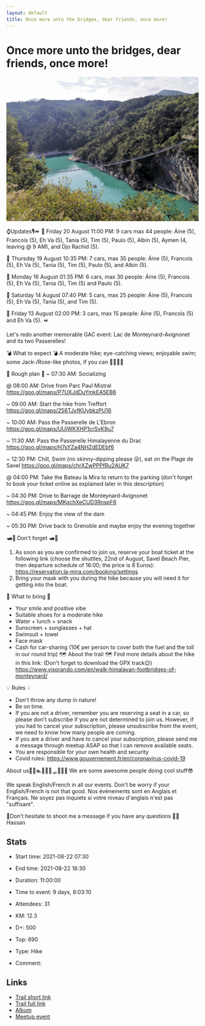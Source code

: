 ```yaml
---
layout: default
title: Once more unto the bridges, dear friends, once more!
---
```


# Once more unto the bridges, dear friends, once more!

![2021-08-22](/Stats/img/orig/2021-08-22.jpg)

⌚Updates🎙️⏩
📌 Friday 20 August 11:00 PM:
9 cars max 44 people: Áine (5), Francois (5), Eh Va (5), Tania (5), Tim (5), Paulo (5), Albin (5), Aymen (4, leaving @ 9 AM), and Djo Rachid (5).

📌 Thursday 19 August 10:35 PM:
7 cars, max 35 people: Áine (5), Francois (5), Eh Va (5), Tania (5), Tim (5), Paulo (5), and Albin (5).

📌 Monday 16 August 01:35 PM:
6 cars, max 30 people: Áine (5), Francois (5), Eh Va (5), Tania (5), Tim (5) and Paulo (5).

📌 Saturday 14 August 07:40 PM:
5 cars, max 25 people: Áine (5), Francois (5), Eh Va (5), Tania (5), and Tim (5).

📌 Friday 13 August 02:00 PM:
3 cars, max 15 people: Áine (5), Francois (5) and Eh Va (5).
⏪

Let's redo another memorable GAC event: Lac de Monteynard-Avignonet and its two Passerelles!

💣 What to expect 💣
A moderate hike; eye-catching views; enjoyable swim; some Jack-/Rose-like photos, if you can 👀🚢🌊💥

📜 Rough plan 📜
~ 07:30 AM: Socializing

@ 08:00 AM: Drive from Parc Paul Mistral
https://goo.gl/maps/P7UXJdDuYmkEA5EB6

~ 09:00 AM: Start the hike from Treffort
https://goo.gl/maps/256TJvfKUybkzPU16

~ 10:00 AM: Pass the Passerelle de L'Ebron
https://goo.gl/maps/UUiWKXHP1crSvK9u7

~ 11:30 AM: Pass the Passerelle Himalayenne du Drac
https://goo.gl/maps/H7sYZa4NHZdEDEbf6

~ 12:30 PM: Chill, Swim (no skinny-dipping please 😜), eat on the Plage de Savel
https://goo.gl/maps/chrXZwPPPfRu2AUK7

@ 04:00 PM: Take the Bateau la Mira to return to the parking (don't forget to book your ticket online as explained later in this description)

~ 04:30 PM: Drive to Barrage de Monteynard-Avignonet
https://goo.gl/maps/MKgchXeCUD3RnspF6

~ 04:45 PM: Enjoy the view of the dam

~ 05:30 PM: Drive back to Grenoble and maybe enjoy the evening together

🛥️🎫 Don't forget 🛥️🎫
1. As soon as you are confirmed to join us, reserve your boat ticket at the following link (choose the shuttles, 22nd of August, Savel Beach Pier, then departure schedule of 16:00; the price is 8 Euros):
https://reservation.la-mira.com/booking/settings
2. Bring your mask with you during the hike because you will need it for getting into the boat.

🎒 What to bring 🎒
- Your smile and positive vibe
- Suitable shoes for a moderate hike
- Water + lunch + snack
- Sunscreen + sunglasses + hat
- Swimsuit + towel
- Face mask
- Cash for car-sharing (10€ per person to cover both the fuel and the toll in our round trip)
🗺️ About the trail 🗺️
Find more details about the hike in this link: (Don't forget to download the GPX track😉)
https://www.visorando.com/en/walk-himalayan-footbridges-of-monteynard/

💡 Rules 💡
- Don't throw any dump in nature!
- Be on time.
- If you are not a driver, remember you are reserving a seat in a car, so please don't subscribe if you are not determined to join us. However, if you had to cancel your subscription, please unsubscribe from the event, we need to know how many people are coming.
- If you are a driver and have to cancel your subscription, please send me a message through meetup ASAP so that I can remove available seats.
- You are responsible for your own health and security
- Covid rules: https://www.gouvernement.fr/en/coronavirus-covid-19

About us🥾🚣🏊🚴🏓🎿🛷🧗‍♀️🥊
We are some awesome people doing cool stuff😎

We speak English/French in all our events. Don't be worry if your English/French is not that good. Nos évènements sont en Anglais et Français. Ne soyez pas inquiets si votre niveau d'anglais n'est pas "suffisant".

💌Don't hesitate to shoot me a message if you have any questions 🙂💌
Hassan

## Stats

- Start time: 2021-08-22 07:30
- End time: 2021-08-22 18:30
- Duration: 11:00:00
- Time to event: 9 days, 8:03:10
- Attendees: 31

- KM: 12.3
- D+: 500
- Top: 690
- Type: Hike
- Comment: 

## Links

- [Trail short link](https://s.42l.fr/1ctzQXbL)
- [Trail full link]()
- [Album](https://binnette.github.io/GacImg2021/2021-08-22-Once-more-unto-the-bridges,-dear-friends,-once-more.html)
- [Meetup event](https://www.meetup.com/grenoble-adventure-club-english-french/events/280081009/)
